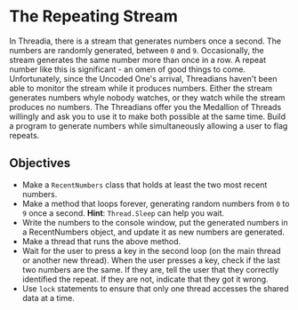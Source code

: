 # The Repeating Stream

In Threadia, there is a stream that generates numbers once a second. The numbers are randomly generated, between `0` and `9`. Occasionally, the stream generates the same number more than once in a row. A repeat number like this is significant - an omen of good things to come. Unfortunately, since the Uncoded One's arrival, Threadians haven't been able to monitor the stream while it produces numbers. Either the stream generates numbers whyle nobody watches, or they watch while the stream produces no numbers. The Threadians offer you the Medallion of Threads willingly and ask you to use it to make both possible at the same time. Build a program to generate numbers while simultaneously allowing a user to flag repeats.

## Objectives

- Make a `RecentNumbers` class that holds at least the two most recent numbers.
- Make a method that loops forever, generating random numbers from `0` to `9` once a second. **Hint**: `Thread.Sleep` can help you wait.
- Write the numbers to the console window, put the generated numbers in a RecentNumbers object, and update it as new numbers are generated.
- Make a thread that runs the above method.
- Wait for the user to press a key in the second loop (on the main thread or another new thread). When the user presses a key, check if the last two numbers are the same. If they are, tell the user that they correctly identified the repeat. If they are not, indicate that they got it wrong.
- Use `lock` statements to ensure that only one thread accesses the shared data at a time.
